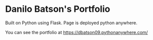 # Danilo Batson's Portfolio


Built on Python using Flask. Page is deployed python anywhere. 

You can see the portfolio at https://dbatson09.pythonanywhere.com/
